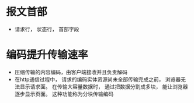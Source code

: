 # 报文首部
- 请求行， 状态行， 首部字段
# 编码提升传输速率
- 压缩传输的内容编码，由客户端接收并且负责解码
- 在http通信过程中， 请求的编码实体资源尚未全部传输完成之前， 浏览器无法显示请求面。 在传输大容量数据时， 通过把数据分割成多块， 能让浏览器逐步显示页面。 这种功能称为分块传输编码